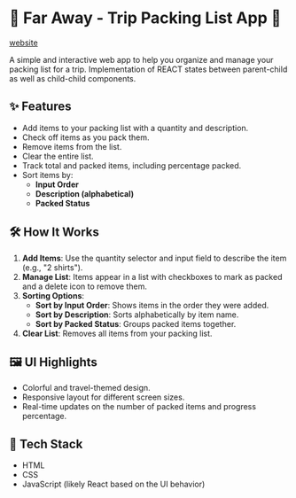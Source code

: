 # 🌴 Far Away - Trip Packing List App 🧳
[website](https://page-vishal.github.io/05Faraway/)

A simple and interactive web app to help you organize and manage your packing list for a trip.
Implementation of REACT states between parent-child as well as child-child components.

## ✨ Features

- Add items to your packing list with a quantity and description.
- Check off items as you pack them.
- Remove items from the list.
- Clear the entire list.
- Track total and packed items, including percentage packed.
- Sort items by:
  - **Input Order**
  - **Description (alphabetical)**
  - **Packed Status**

## 🛠️ How It Works

1. **Add Items**: Use the quantity selector and input field to describe the item (e.g., "2 shirts").
2. **Manage List**: Items appear in a list with checkboxes to mark as packed and a delete icon to remove them.
3. **Sorting Options**:
   - **Sort by Input Order**: Shows items in the order they were added.
   - **Sort by Description**: Sorts alphabetically by item name.
   - **Sort by Packed Status**: Groups packed items together.
4. **Clear List**: Removes all items from your packing list.

## 🖼️ UI Highlights

- Colorful and travel-themed design.
- Responsive layout for different screen sizes.
- Real-time updates on the number of packed items and progress percentage.

## 🚀 Tech Stack

- HTML
- CSS
- JavaScript (likely React based on the UI behavior)

